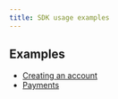 ```yaml
---
title: SDK usage examples
---
```


## Examples
* [Creating an account](/docs/examples/create_account.md)
* [Payments](/docs/examples/payments.md)
